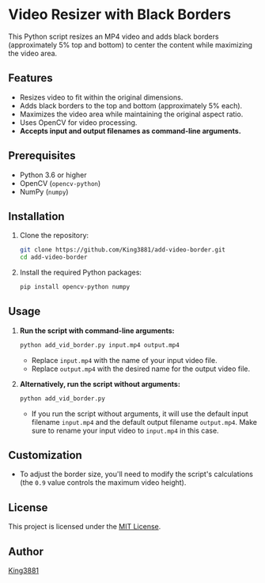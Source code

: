 # Video Resizer with Black Borders

This Python script resizes an MP4 video and adds black borders (approximately 5% top and bottom) to center the content while maximizing the video area.

## Features

*   Resizes video to fit within the original dimensions.
*   Adds black borders to the top and bottom (approximately 5% each).
*   Maximizes the video area while maintaining the original aspect ratio.
*   Uses OpenCV for video processing.
*   **Accepts input and output filenames as command-line arguments.**

## Prerequisites

*   Python 3.6 or higher
*   OpenCV (`opencv-python`)
*   NumPy (`numpy`)

## Installation

1.  Clone the repository:

    ```bash
    git clone https://github.com/King3881/add-video-border.git
    cd add-video-border
    ```

2.  Install the required Python packages:

    ```bash
    pip install opencv-python numpy
    ```

## Usage

1.  **Run the script with command-line arguments:**

    ```bash
    python add_vid_border.py input.mp4 output.mp4
    ```

    *   Replace `input.mp4` with the name of your input video file.
    *   Replace `output.mp4` with the desired name for the output video file.

2.  **Alternatively, run the script without arguments:**

    ```bash
    python add_vid_border.py
    ```

    *   If you run the script without arguments, it will use the default input filename `input.mp4` and the default output filename `output.mp4`.  Make sure to rename your input video to `input.mp4` in this case.

## Customization

*   To adjust the border size, you'll need to modify the script's calculations (the `0.9` value controls the maximum video height).

## License

This project is licensed under the [MIT License](LICENSE).

## Author

[King3881](https://github.com/King3881)

